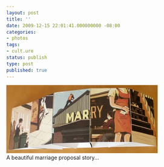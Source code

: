 ```yaml
---
layout: post
title: ''
date: 2009-12-15 22:01:41.000000000 -08:00
categories:
- photos
tags:
- cult.ure
status: publish
type: post
published: true
---
```

<div class="figure">
<img src="/assets/tumblr_kuprutgcIT1qz9vvbo1_400.jpg" alt="" />
		        </div>
		A beautiful marriage proposal story...
